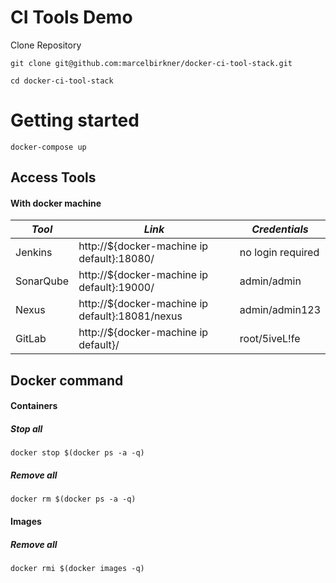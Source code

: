 # CI Tools Demo

Clone Repository

```
git clone git@github.com:marcelbirkner/docker-ci-tool-stack.git

cd docker-ci-tool-stack
```

# Getting started

```
docker-compose up
```

## Access Tools

#### With docker machine

| *Tool* | *Link* | *Credentials* |
| ------------- | ------------- | ------------- |
| Jenkins | http://${docker-machine ip default}:18080/ | no login required |
| SonarQube | http://${docker-machine ip default}:19000/ | admin/admin |
| Nexus | http://${docker-machine ip default}:18081/nexus | admin/admin123 |
| GitLab | http://${docker-machine ip default}/ | root/5iveL!fe |



## Docker command
#### Containers
##### Stop all
```
docker stop $(docker ps -a -q)
```
##### Remove all
```
docker rm $(docker ps -a -q)
```
#### Images
##### Remove all
```
docker rmi $(docker images -q)
```